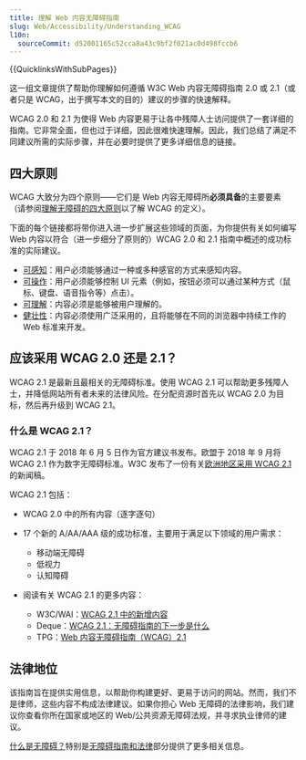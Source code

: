 ```yaml
---
title: 理解 Web 内容无障碍指南
slug: Web/Accessibility/Understanding_WCAG
l10n:
  sourceCommit: d52001165c52cca8a43c9bf2f021ac0d498fccb6
---
```


{{QuicklinksWithSubPages}}

这一组文章提供了帮助你理解如何遵循 W3C Web 内容无障碍指南 2.0 或 2.1（或者只是 WCAG，出于撰写本文的目的）建议的步骤的快速解释。

WCAG 2.0 和 2.1 为使得 Web 内容更易于让各中残障人士访问提供了一套详细的指南。它非常全面，但也过于详细，因此很难快速理解。因此，我们总结了满足不同建议所需的实际步骤，并在必要时提供了更多详细信息的链接。

## 四大原则

WCAG 大致分为四个原则——它们是 Web 内容无障碍所**必须具备**的主要要素（请参阅[理解无障碍的四大原则](https://www.w3.org/TR/UNDERSTANDING-WCAG20/intro.html#introduction-fourprincs-head)以了解 WCAG 的定义）。

下面的每个链接都将带你进入进一步扩展这些领域的页面，为你提供有关如何编写 Web 内容以符合（进一步细分了原则的）WCAG 2.0 和 2.1 指南中概述的成功标准的实际建议。

- [可感知](/zh-CN/docs/Web/Accessibility/Understanding_WCAG/Perceivable)：用户必须能够通过一种或多种感官的方式来感知内容。
- [可操作](/zh-CN/docs/Web/Accessibility/Understanding_WCAG/Operable)：用户必须能够控制 UI 元素（例如，按钮必须可以通过某种方式（鼠标、键盘、语音指令等）点击）。
- [可理解](/zh-CN/docs/Web/Accessibility/Understanding_WCAG/Understandable)：内容必须是能够被用户理解的。
- [健壮性](/zh-CN/docs/Web/Accessibility/Understanding_WCAG/Robust)：内容必须使用广泛采用的，且将能够在不同的浏览器中持续工作的 Web 标准来开发。

## 应该采用 WCAG 2.0 还是 2.1？

WCAG 2.1 是最新且最相关的无障碍标准。使用 WCAG 2.1 可以帮助更多残障人士，并降低网站所有者未来的法律风险。在分配资源时首先以 WCAG 2.0 为目标，然后再升级到 WCAG 2.1。

### 什么是 WCAG 2.1？

WCAG 2.1 于 2018 年 6 月 5 日作为官方建议书发布。欧盟于 2018 年 9 月将 WCAG 2.1 作为数字无障碍标准。W3C 发布了一份有关[欧洲地区采用 WCAG 2.1](https://www.w3.org/blog/2018/09/wcag-2-1-adoption-in-europe/) 的新闻稿。

WCAG 2.1 包括：

- WCAG 2.0 中的所有内容（逐字逐句）
- 17 个新的 A/AA/AAA 级的成功标准，主要用于满足以下领域的用户需求：

  - 移动端无障碍
  - 低视力
  - 认知障碍

- 阅读有关 WCAG 2.1 的更多内容：

  - W3C/WAI：[WCAG 2.1 中的新增内容](https://www.w3.org/WAI/standards-guidelines/wcag/new-in-21/)
  - Deque：[WCAG 2.1：无障碍指南的下一步是什么](https://www.deque.com/blog/wcag-2-1-what-is-next-for-accessibility-guidelines/)
  - TPG：[Web 内容无障碍指南（WCAG）2.1](https://www.tpgi.com/web-content-accessibility-guidelines-wcag-2-1/)

## 法律地位

该指南旨在提供实用信息，以帮助你构建更好、更易于访问的网站。然而，我们不是律师，这些内容不构成法律建议。如果你担心 Web 无障碍的法律影响，我们建议你查看你所在国家或地区的 Web/公共资源无障碍法规，并寻求执业律师的建议。

[什么是无障碍？](/zh-CN/docs/Learn/Accessibility/What_is_accessibility)特别是[无障碍指南和法律](/zh-CN/docs/Learn/Accessibility/What_is_accessibility#无障碍指南和法律)部分提供了更多相关信息。
